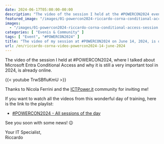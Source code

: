 ```yaml
---
date: 2024-06-17T05:00:00-00:00
description: "The video of the session I held at the #POWERCON2024 event, where I talked about Microsoft Entra Conditional Access and why it is still important in 2024."
featured_image: "/images/01-powercon2024-riccardo-corna-conditional-access-session.jpg"
images:
  - "/images/01-powercon2024-riccardo-corna-conditional-access-session.jpg"
categories: [ "Evenis & Community" ]
tags: [ "Event", "#POWERCON2024" ]
title: "The video of my session at #POWERCON2024 on June 14, 2024, is online"
url: /en/riccardo-corna-video-powercon2024-14-june-2024
---
```

The video of the session I held at #POWERCON2024, where I talked about Microsoft Entra Conditional Access and why it is still a very important tool in 2024, is already online.

{{< youtube TrwSBfluKmU >}}

Thanks to Nicola Ferrini and the [ICTPower.it](https://www.ictpower.it) community for inviting me!

If you want to watch all the videos from this wonderful day of training, here is the link to the playlist:
- [#POWERCON2024 - All sessions of the day](https://www.youtube.com/playlist?list=PLfP419F2j8HgQ0ym5Al13MyKD-xWnqg9l)

See you soon with some news! 😉

Your IT Specialist,  
Riccardo
